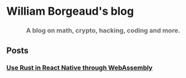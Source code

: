 
# William Borgeaud's blog
<div style="text-align: center; color: hsl(0, 0%, 40%);"><h3>
A blog on math, crypto, hacking, coding and more.
</h3></div>



## Posts
### [Use Rust in React Native through WebAssembly](./posts/rust-wasm-react-native.html)
